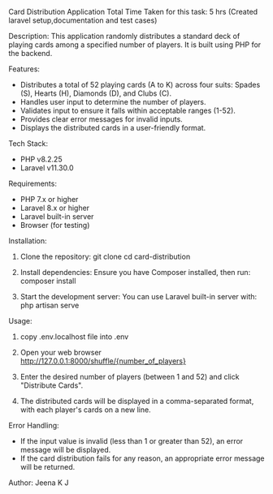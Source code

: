 Card Distribution Application
Total Time Taken for this task: 5 hrs (Created laravel setup,documentation and test cases)

Description:
This application randomly distributes a standard deck of playing cards among a specified number of players. It is built using PHP for the backend.

Features:
- Distributes a total of 52 playing cards (A to K) across four suits: Spades (S), Hearts (H), Diamonds (D), and Clubs (C).
- Handles user input to determine the number of players.
- Validates input to ensure it falls within acceptable ranges (1-52).
- Provides clear error messages for invalid inputs.
- Displays the distributed cards in a user-friendly format.

Tech Stack:
- PHP v8.2.25
- Laravel v11.30.0

Requirements:
- PHP 7.x or higher
- Laravel 8.x or higher
- Laravel built-in server
- Browser (for testing)

Installation:
1. Clone the repository:
   git clone <repository-url>
   cd card-distribution

2. Install dependencies:
   Ensure you have Composer installed, then run:
   composer install

3. Start the development server:
   You can use Laravel built-in server with:
   php artisan serve

Usage:
1. copy .env.localhost file into .env
2. Open your web browser
   http://127.0.0.1:8000/shuffle/{number_of_players}

3. Enter the desired number of players (between 1 and 52) and click "Distribute Cards".

4. The distributed cards will be displayed in a comma-separated format, with each player's cards on a new line.

Error Handling:
- If the input value is invalid (less than 1 or greater than 52), an error message will be displayed.
- If the card distribution fails for any reason, an appropriate error message will be returned.



Author:
Jeena K J
